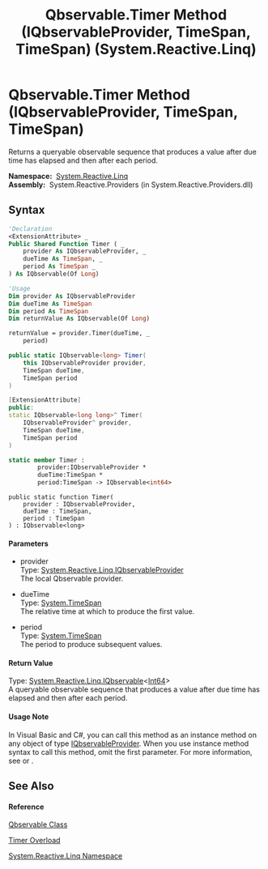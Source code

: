 ﻿---
title: Qbservable.Timer Method (IQbservableProvider, TimeSpan, TimeSpan) (System.Reactive.Linq)
TOCTitle: Timer Method (IQbservableProvider, TimeSpan, TimeSpan)
ms:assetid: M:System.Reactive.Linq.Qbservable.Timer(System.Reactive.Linq.IQbservableProvider,System.TimeSpan,System.TimeSpan)
ms:mtpsurl: https://msdn.microsoft.com/en-us/library/system.reactive.linq.qbservable.timer(v=VS.103)
ms:contentKeyID: 36068751
ms.date: 06/28/2011
mtps_version: v=VS.103
dev_langs:
- vb
- csharp
- c++
- fsharp
- jscript
---

# Qbservable.Timer Method (IQbservableProvider, TimeSpan, TimeSpan)

Returns a queryable observable sequence that produces a value after due time has elapsed and then after each period.

**Namespace:**  [System.Reactive.Linq](hh211929\(v=vs.103\).md)  
**Assembly:**  System.Reactive.Providers (in System.Reactive.Providers.dll)

## Syntax

``` vb
'Declaration
<ExtensionAttribute> _
Public Shared Function Timer ( _
    provider As IQbservableProvider, _
    dueTime As TimeSpan, _
    period As TimeSpan _
) As IQbservable(Of Long)
```

``` vb
'Usage
Dim provider As IQbservableProvider
Dim dueTime As TimeSpan
Dim period As TimeSpan
Dim returnValue As IQbservable(Of Long)

returnValue = provider.Timer(dueTime, _
    period)
```

``` csharp
public static IQbservable<long> Timer(
    this IQbservableProvider provider,
    TimeSpan dueTime,
    TimeSpan period
)
```

``` c++
[ExtensionAttribute]
public:
static IQbservable<long long>^ Timer(
    IQbservableProvider^ provider, 
    TimeSpan dueTime, 
    TimeSpan period
)
```

``` fsharp
static member Timer : 
        provider:IQbservableProvider * 
        dueTime:TimeSpan * 
        period:TimeSpan -> IQbservable<int64> 
```

``` jscript
public static function Timer(
    provider : IQbservableProvider, 
    dueTime : TimeSpan, 
    period : TimeSpan
) : IQbservable<long>
```

#### Parameters

  - provider  
    Type: [System.Reactive.Linq.IQbservableProvider](hh212104\(v=vs.103\).md)  
    The local Qbservable provider.  

<!-- end list -->

  - dueTime  
    Type: [System.TimeSpan](https://msdn.microsoft.com/en-us/library/269ew577)  
    The relative time at which to produce the first value.  

<!-- end list -->

  - period  
    Type: [System.TimeSpan](https://msdn.microsoft.com/en-us/library/269ew577)  
    The period to produce subsequent values.  

#### Return Value

Type: [System.Reactive.Linq.IQbservable](hh229328\(v=vs.103\).md)\<[Int64](https://msdn.microsoft.com/en-us/library/6yy583ek)\>  
A queryable observable sequence that produces a value after due time has elapsed and then after each period.  

#### Usage Note

In Visual Basic and C\#, you can call this method as an instance method on any object of type [IQbservableProvider](hh212104\(v=vs.103\).md). When you use instance method syntax to call this method, omit the first parameter. For more information, see [](https://msdn.microsoft.com/en-us/library/Bb384936) or [](https://msdn.microsoft.com/en-us/library/Bb383977).

## See Also

#### Reference

[Qbservable Class](hh211693\(v=vs.103\).md)

[Timer Overload](hh211806\(v=vs.103\).md)

[System.Reactive.Linq Namespace](hh211929\(v=vs.103\).md)

